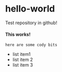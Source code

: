# hello-world
Test repository in github!

#### This works!

`here are some cody bits`
 
 
- list item1
- list item 2
- list item 3
